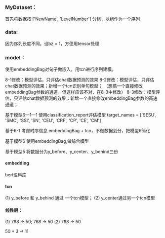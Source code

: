 ### MyDataset：
首先将数据按 ['NewName', 'LevelNumber'] 分组，以组作为一个序列

### data:
因为序列长度不同，设bz = 1，方便用tensor处理


### model：
使用embeddingBag对句子做嵌入，用tcn进行序列建模。

8-1修改：模型评估，只评估chat数据预测的效果
8-2修改：模型评估，只评估chat数据预测的效果；新增一个tcn识别单句模型；
（想搞一个直接修改embeddingBag参数的通道，但这样应该不对，在8-3中修改）
8-3修改：模型评估，只评估chat数据预测的效果；新增一个直接修改embeddingBag参数的高速通道；

基于模型6—1—1
使用classification_report评估模型
target_names = ['SESU', 'SMC', 'SSI', 'SN', 'CEU', 'CRF', 'CP', 'CE', 'CM']

基于6-1
考虑时序信息
embeddingBag + tcn，不做数据划分，把模型6简化

基于模型6
使用embeddingBag,做综合模型


基于模型5
将数据分为y_before、y_center、y_behind三份

#### embedding
bert语料库

#### tcn
(1) y_before 和 y_behind 通过 一个tcn模型；
(2) y_center通过另一个tcn模型

#### 线性层：
(1) 768 -> 50;   768 -> 50
(2) 768 -> 50

50 * 3 -> 11


